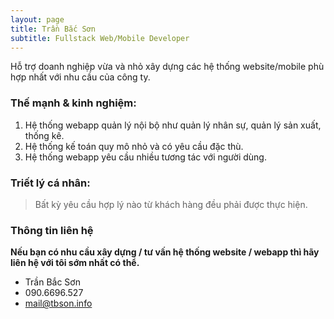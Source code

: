 ```yaml
---
layout: page
title: Trần Bắc Sơn
subtitle: Fullstack Web/Mobile Developer
---
```


Hỗ trợ doanh nghiệp vừa và nhỏ xây dựng các hệ thống website/mobile phù hợp nhất với nhu cầu của công ty.

### Thế mạnh & kinh nghiệm:

1. Hệ thống webapp quản lý nội bộ như quản lý nhân sự, quản lý sản xuất, thống kê.
2. Hệ thống kế toán quy mô nhỏ và có yêu cầu đặc thù.
3. Hệ thống webapp yêu cầu nhiều tương tác với người dùng.

### Triết lý cá nhân:

> Bất kỳ yêu cầu hợp lý nào từ khách hàng đều phải được thực hiện.

### Thông tin liên hệ

**Nếu bạn có nhu cầu xây dựng / tư vấn hệ thống website / webapp thì hãy liên hệ với tôi sớm nhất có thể.**

* Trần Bắc Sơn
* 090.6696.527
* mail@tbson.info

